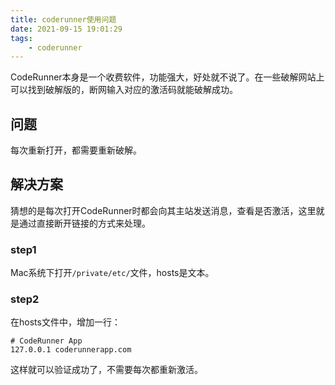 ```yaml
---
title: coderunner使用问题
date: 2021-09-15 19:01:29
tags:
    - coderunner
---
```


CodeRunner本身是一个收费软件，功能强大，好处就不说了。在一些破解网站上可以找到破解版的，断网输入对应的激活码就能破解成功。

## 问题
每次重新打开，都需要重新破解。

## 解决方案
猜想的是每次打开CodeRunner时都会向其主站发送消息，查看是否激活，这里就是通过直接断开链接的方式来处理。

### step1
Mac系统下打开`/private/etc/`文件，hosts是文本。

### step2
在hosts文件中，增加一行：

```
# CodeRunner App
127.0.0.1 coderunnerapp.com
```

这样就可以验证成功了，不需要每次都重新激活。

